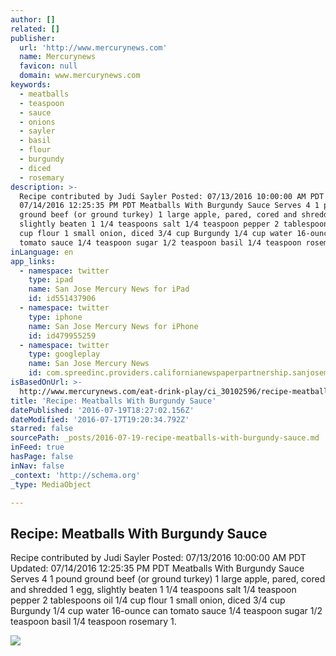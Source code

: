```yaml
---
author: []
related: []
publisher:
  url: 'http://www.mercurynews.com'
  name: Mercurynews
  favicon: null
  domain: www.mercurynews.com
keywords:
  - meatballs
  - teaspoon
  - sauce
  - onions
  - sayler
  - basil
  - flour
  - burgundy
  - diced
  - rosemary
description: >-
  Recipe contributed by Judi Sayler Posted: 07/13/2016 10:00:00 AM PDT Updated:
  07/14/2016 12:25:35 PM PDT Meatballs With Burgundy Sauce Serves 4 1 pound
  ground beef (or ground turkey) 1 large apple, pared, cored and shredded 1 egg,
  slightly beaten 1 1/4 teaspoons salt 1/4 teaspoon pepper 2 tablespoons oil 1/4
  cup flour 1 small onion, diced 3/4 cup Burgundy 1/4 cup water 16-ounce can
  tomato sauce 1/4 teaspoon sugar 1/2 teaspoon basil 1/4 teaspoon rosemary 1.
inLanguage: en
app_links:
  - namespace: twitter
    type: ipad
    name: San Jose Mercury News for iPad
    id: id551437906
  - namespace: twitter
    type: iphone
    name: San Jose Mercury News for iPhone
    id: id479955259
  - namespace: twitter
    type: googleplay
    name: San Jose Mercury News
    id: com.spreedinc.providers.californianewspaperpartnership.sanjosemercurynews
isBasedOnUrl: >-
  http://www.mercurynews.com/eat-drink-play/ci_30102596/recipe-meatballs-burgundy-sauce
title: 'Recipe: Meatballs With Burgundy Sauce'
datePublished: '2016-07-19T18:27:02.156Z'
dateModified: '2016-07-17T19:20:34.792Z'
starred: false
sourcePath: _posts/2016-07-19-recipe-meatballs-with-burgundy-sauce.md
inFeed: true
hasPage: false
inNav: false
_context: 'http://schema.org'
_type: MediaObject

---
```

<article style=""><h1>Recipe: Meatballs With Burgundy Sauce</h1><p>Recipe contributed by Judi Sayler Posted: 07/13/2016 10:00:00 AM PDT Updated: 07/14/2016 12:25:35 PM PDT Meatballs With Burgundy Sauce Serves 4 1 pound ground beef (or ground turkey) 1 large apple, pared, cored and shredded 1 egg, slightly beaten 1 1/4 teaspoons salt 1/4 teaspoon pepper 2 tablespoons oil 1/4 cup flour 1 small onion, diced 3/4 cup Burgundy 1/4 cup water 16-ounce can tomato sauce 1/4 teaspoon sugar 1/2 teaspoon basil 1/4 teaspoon rosemary 1.</p><img src="http://extras.mnginteractive.com/live/media/site568/2016/0711/20160711_030135_20160706__HOMEPLATE-0717-1.jpg" /></article>